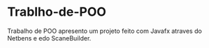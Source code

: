 # Trablho-de-POO
Trabalho de POO apresento um projeto feito com Javafx atraves do Netbens e edo ScaneBuilder.
